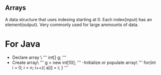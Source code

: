 ## Arrays

A data structure that uses indexing starting at 0. Each index(input) has an element(output). Very commonly used for large ammounts of data. 

# For Java
- Declare array \\
'''
int[] g;
'''
- Create array\\
'''
g = new int[10];
'''
-Initialize or populate array\\
'''
for(int i = 0; i < n; i++){
a[i] = i;
}
'''   
